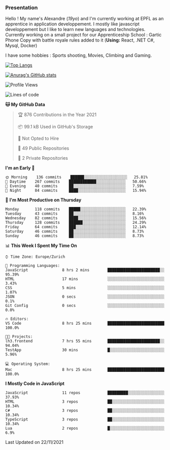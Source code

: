 ### Presentation

Hello ! My name's Alexandre (_19yo_) and I'm currently working at EPFL as an apprentice in application developpement. I mostly like javascript developpement but I like to learn new languages and technologies. Currently working on a small project for our Apprenticeship School : Gartic Phone Copy with battle royale rules added to it (**Using:** React, .NET C#, Mysql, Docker)

I have some hobbies : Sports shooting, Movies, Climbing and Gaming.

[![Top Langs](https://github-readme-stats.vercel.app/api/top-langs/?username=jaavlex&layout=compact&langs_count=8&theme=react)](https://github.com/anuraghazra/github-readme-stats)

[![Anurag's GitHub stats](https://github-readme-stats.vercel.app/api?username=jaavlex&theme=react&show_icons=true&count_private=true)](https://github.com/anuraghazra/github-readme-stats)

<!--START_SECTION:waka-->
![Profile Views](http://img.shields.io/badge/Profile%20Views-0-blue)

![Lines of code](https://img.shields.io/badge/From%20Hello%20World%20I%27ve%20Written-5.4%20million%20lines%20of%20code-blue)

**🐱 My GitHub Data** 

> 🏆 876 Contributions in the Year 2021
 > 
> 📦 99.1 kB Used in GitHub's Storage 
 > 
> 🚫 Not Opted to Hire
 > 
> 📜 49 Public Repositories 
 > 
> 🔑 2 Private Repositories  
 > 
**I'm an Early 🐤** 

```text
🌞 Morning    136 commits    ██████░░░░░░░░░░░░░░░░░░░   25.81% 
🌆 Daytime    267 commits    ████████████░░░░░░░░░░░░░   50.66% 
🌃 Evening    40 commits     ██░░░░░░░░░░░░░░░░░░░░░░░   7.59% 
🌙 Night      84 commits     ████░░░░░░░░░░░░░░░░░░░░░   15.94%

```
📅 **I'm Most Productive on Thursday** 

```text
Monday       118 commits    █████░░░░░░░░░░░░░░░░░░░░   22.39% 
Tuesday      43 commits     ██░░░░░░░░░░░░░░░░░░░░░░░   8.16% 
Wednesday    82 commits     ████░░░░░░░░░░░░░░░░░░░░░   15.56% 
Thursday     128 commits    ██████░░░░░░░░░░░░░░░░░░░   24.29% 
Friday       64 commits     ███░░░░░░░░░░░░░░░░░░░░░░   12.14% 
Saturday     46 commits     ██░░░░░░░░░░░░░░░░░░░░░░░   8.73% 
Sunday       46 commits     ██░░░░░░░░░░░░░░░░░░░░░░░   8.73%

```


📊 **This Week I Spent My Time On** 

```text
⌚︎ Time Zone: Europe/Zurich

💬 Programming Languages: 
JavaScript               8 hrs 2 mins        ███████████████████████░░   95.39% 
HTML                     17 mins             ░░░░░░░░░░░░░░░░░░░░░░░░░   3.43% 
CSS                      5 mins              ░░░░░░░░░░░░░░░░░░░░░░░░░   1.07% 
JSON                     0 secs              ░░░░░░░░░░░░░░░░░░░░░░░░░   0.1% 
Git Config               0 secs              ░░░░░░░░░░░░░░░░░░░░░░░░░   0.0%

🔥 Editors: 
VS Code                  8 hrs 25 mins       █████████████████████████   100.0%

🐱‍💻 Projects: 
lh3.frontend             7 hrs 55 mins       ███████████████████████░░   94.04% 
TestApp                  30 mins             █░░░░░░░░░░░░░░░░░░░░░░░░   5.96%

💻 Operating System: 
Mac                      8 hrs 25 mins       █████████████████████████   100.0%

```

**I Mostly Code in JavaScript** 

```text
JavaScript               11 repos            █████████░░░░░░░░░░░░░░░░   37.93% 
HTML                     3 repos             ██░░░░░░░░░░░░░░░░░░░░░░░   10.34% 
C#                       3 repos             ██░░░░░░░░░░░░░░░░░░░░░░░   10.34% 
TypeScript               3 repos             ██░░░░░░░░░░░░░░░░░░░░░░░   10.34% 
Lua                      2 repos             █░░░░░░░░░░░░░░░░░░░░░░░░   6.9%

```



 Last Updated on 22/11/2021
<!--END_SECTION:waka-->
